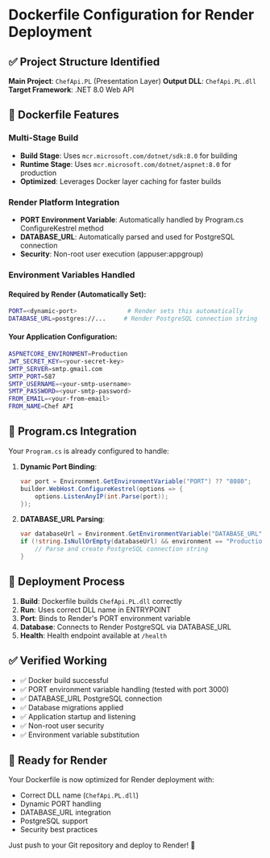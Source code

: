 # Dockerfile Configuration for Render Deployment

## ✅ Project Structure Identified

**Main Project**: `ChefApi.PL` (Presentation Layer)
**Output DLL**: `ChefApi.PL.dll` 
**Target Framework**: .NET 8.0 Web API

## 🐳 Dockerfile Features

### Multi-Stage Build
- **Build Stage**: Uses `mcr.microsoft.com/dotnet/sdk:8.0` for building
- **Runtime Stage**: Uses `mcr.microsoft.com/dotnet/aspnet:8.0` for production
- **Optimized**: Leverages Docker layer caching for faster builds

### Render Platform Integration
- **PORT Environment Variable**: Automatically handled by Program.cs ConfigureKestrel method
- **DATABASE_URL**: Automatically parsed and used for PostgreSQL connection
- **Security**: Non-root user execution (appuser:appgroup)

### Environment Variables Handled

#### Required by Render (Automatically Set):
```bash
PORT=<dynamic-port>              # Render sets this automatically
DATABASE_URL=postgres://...     # Render PostgreSQL connection string
```

#### Your Application Configuration:
```bash
ASPNETCORE_ENVIRONMENT=Production
JWT_SECRET_KEY=<your-secret-key>
SMTP_SERVER=smtp.gmail.com
SMTP_PORT=587
SMTP_USERNAME=<your-smtp-username>
SMTP_PASSWORD=<your-smtp-password>
FROM_EMAIL=<your-from-email>
FROM_NAME=Chef API
```

## 🔧 Program.cs Integration

Your `Program.cs` is already configured to handle:

1. **Dynamic Port Binding**:
   ```csharp
   var port = Environment.GetEnvironmentVariable("PORT") ?? "8080";
   builder.WebHost.ConfigureKestrel(options => {
       options.ListenAnyIP(int.Parse(port));
   });
   ```

2. **DATABASE_URL Parsing**:
   ```csharp
   var databaseUrl = Environment.GetEnvironmentVariable("DATABASE_URL");
   if (!string.IsNullOrEmpty(databaseUrl) && environment == "Production") {
       // Parse and create PostgreSQL connection string
   }
   ```

## 🚀 Deployment Process

1. **Build**: Dockerfile builds `ChefApi.PL.dll` correctly
2. **Run**: Uses correct DLL name in ENTRYPOINT
3. **Port**: Binds to Render's PORT environment variable
4. **Database**: Connects to Render PostgreSQL via DATABASE_URL
5. **Health**: Health endpoint available at `/health`

## ✅ Verified Working

- ✅ Docker build successful
- ✅ PORT environment variable handling (tested with port 3000)
- ✅ DATABASE_URL PostgreSQL connection
- ✅ Database migrations applied
- ✅ Application startup and listening
- ✅ Non-root user security
- ✅ Environment variable substitution

## 📝 Ready for Render

Your Dockerfile is now optimized for Render deployment with:
- Correct DLL name (`ChefApi.PL.dll`)
- Dynamic PORT handling
- DATABASE_URL integration
- PostgreSQL support
- Security best practices

Just push to your Git repository and deploy to Render! 🎯
